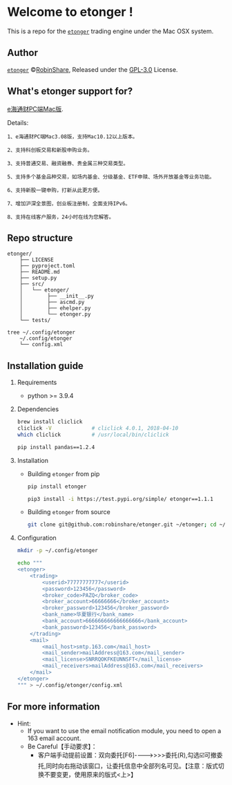 # Welcome to etonger !

This is a repo for the [`etonger`](https://github.com/robinshare/etonger) trading engine under the Mac OSX system.

## Author
[`etonger`](https://github.com/robinshare/etonger) ©[RobinShare](https://github.com/robinshare), Released under the [GPL-3.0](./LICENSE) License.

## What's etonger support for?
[e海通财PC端Mac版](https://download.htsec.com/ChannelHome/4051009/4051213/index_2.shtml).

Details:

```
1、e海通财PC端Mac3.08版，支持Mac10.12以上版本。

2、支持科创板交易和新股申购业务。

3、支持普通交易、融资融券、贵金属三种交易类型。

5、支持多个基金品种交易，如场内基金、分级基金、ETF申赎、场外开放基金等业务功能。

6、支持新股一键申购，打新从此更方便。

7、增加沪深全景图，创业板注册制，全面支持IPv6。

8、支持在线客户服务，24小时在线为您解答。

```


## Repo structure
```
etonger/
    ├── LICENSE
    ├── pyproject.toml
    ├── README.md
    ├── setup.py  
    ├── src/
    │   └── etonger/
    │        ├── __init__.py
    │        ├── ascmd.py
    │        ├── ehelper.py             
    │        └── etonger.py
    └── tests/

tree ~/.config/etonger
    ~/.config/etonger
    └── config.xml
```

## Installation guide
1. Requirements
    - python >= 3.9.4

2. Dependencies

    ```bash
    brew install cliclick
    cliclick -V             # cliclick 4.0.1, 2018-04-10
    which cliclick          # /usr/local/bin/cliclick

    pip install pandas==1.2.4
    ```

3. Installation
   - Building `etonger` from pip
   
       ```bash
       pip install etonger
       
       pip3 install -i https://test.pypi.org/simple/ etonger==1.1.1
       ```

   - Building `etonger` from source
   
       ```bash
       git clone git@github.com:robinshare/etonger.git ~/etonger; cd ~/etonger; python setup.py install; rm -rf ~/etonger
       ```

4. Configuration

    ```bash
    mkdir -p ~/.config/etonger

    echo """
    <etonger>
        <trading>
            <userid>77777777777</userid>
            <password>123456</password>
            <broker_code>PAZQ</broker_code>
            <broker_account>66666666</broker_account>
            <broker_password>123456</broker_password>
            <bank_name>华夏银行</bank_name>
            <bank_account>666666666666666666</bank_account>
            <bank_password>123456</bank_password>
        </trading>
        <mail>
            <mail_host>smtp.163.com</mail_host>
            <mail_sender>mailAddress@163.com</mail_sender>
            <mail_license>SNRRQOKFKEUNNSFT</mail_license>
            <mail_receivers>mailAddress@163.com</mail_receivers>
        </mail>
    </etonger>
    """ > ~/.config/etonger/config.xml
    ```

## For more information
- Hint:
    - If you want to use the email notification module, you need to open a 163 email account.
    - Be Careful【手动要求】：
       - 客户端手动提前设置：双向委托[F6]---->>>>委托(R),勾选☑️可撤委托,同时向右拖动该窗口，让委托信息中全部列名可见。【注意：版式切换不要变更，使用原来的版式<上>】
